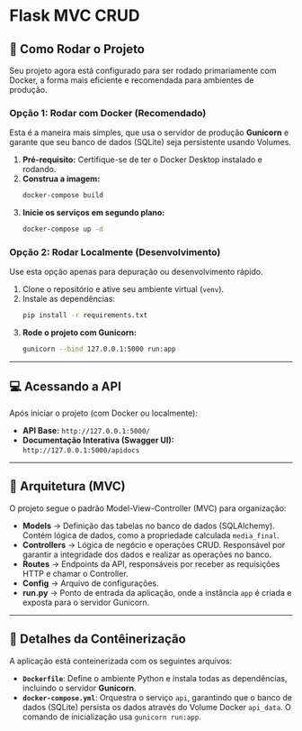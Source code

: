 # Flask MVC CRUD

## 📌 Como Rodar o Projeto

Seu projeto agora está configurado para ser rodado primariamente com Docker, a forma mais eficiente e recomendada para ambientes de produção.

### Opção 1: Rodar com Docker (Recomendado)

Esta é a maneira mais simples, que usa o servidor de produção **Gunicorn** e garante que seu banco de dados (SQLite) seja persistente usando Volumes.

1.  **Pré-requisito:** Certifique-se de ter o Docker Desktop instalado e rodando.
2.  **Construa a imagem:**
    ```bash
    docker-compose build
    ```
3.  **Inicie os serviços em segundo plano:**
    ```bash
    docker-compose up -d
    ```

### Opção 2: Rodar Localmente (Desenvolvimento)

Use esta opção apenas para depuração ou desenvolvimento rápido.

1.  Clone o repositório e ative seu ambiente virtual (`venv`).
2.  Instale as dependências:
    ```bash
    pip install -r requirements.txt
    ```
3.  **Rode o projeto com Gunicorn:**
    ```bash
    gunicorn --bind 127.0.0.1:5000 run:app
    ```

---

## 💻 Acessando a API

Após iniciar o projeto (com Docker ou localmente):

- **API Base:** `http://127.0.0.1:5000/`
- **Documentação Interativa (Swagger UI):** `http://127.0.0.1:5000/apidocs`

---

## 📂 Arquitetura (MVC)

O projeto segue o padrão Model-View-Controller (MVC) para organização:

- **Models** → Definição das tabelas no banco de dados (SQLAlchemy). Contém lógica de dados, como a propriedade calculada `media_final`.
- **Controllers** → Lógica de negócio e operações CRUD. Responsável por garantir a integridade dos dados e realizar as operações no banco.
- **Routes** → Endpoints da API, responsáveis por receber as requisições HTTP e chamar o Controller.
- **Config** → Arquivo de configurações.
- **run.py** → Ponto de entrada da aplicação, onde a instância `app` é criada e exposta para o servidor Gunicorn.

---

## 🐳 Detalhes da Contêinerização

A aplicação está conteinerizada com os seguintes arquivos:

- **`Dockerfile`**: Define o ambiente Python e instala todas as dependências, incluindo o servidor **Gunicorn**.
- **`docker-compose.yml`**: Orquestra o serviço `api`, garantindo que o banco de dados (SQLite) persista os dados através do Volume Docker `api_data`. O comando de inicialização usa `gunicorn run:app`.